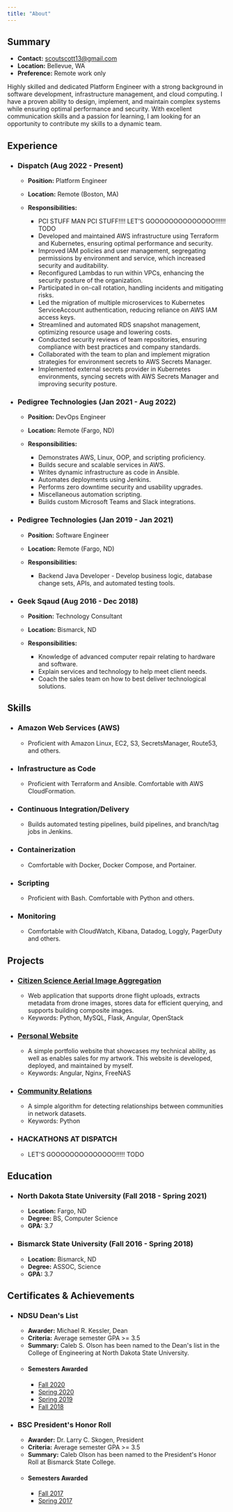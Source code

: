 ```yaml
---
title: "About"
---
```


## Summary

* **Contact:** scoutscott13@gmail.com
* **Location:** Bellevue, WA
* **Preference:** Remote work only

Highly skilled and dedicated Platform Engineer with a strong background in software development, infrastructure management, and cloud computing. I have a proven ability to design, implement, and maintain complex systems while ensuring optimal performance and security. With excellent communication skills and a passion for learning, I am looking for an opportunity to contribute my skills to a dynamic team.

## Experience

  * ### Dispatch (Aug 2022 - Present)

    * **Position:** Platform Engineer
    * **Location:** Remote (Boston, MA)

    * **Responsibilities:**

      * PCI STUFF MAN PCI STUFF!!!! LET'S GOOOOOOOOOOOOOO!!!!!! TODO
      * Developed and maintained AWS infrastructure using Terraform and Kubernetes, ensuring optimal performance and security.
      * Improved IAM policies and user management, segregating permissions by environment and service, which increased security and auditability.
      * Reconfigured Lambdas to run within VPCs, enhancing the security posture of the organization.
      * Participated in on-call rotation, handling incidents and mitigating risks.
      * Led the migration of multiple microservices to Kubernetes ServiceAccount authentication, reducing reliance on AWS IAM access keys.
      * Streamlined and automated RDS snapshot management, optimizing resource usage and lowering costs.
      * Conducted security reviews of team repositories, ensuring compliance with best practices and company standards.
      * Collaborated with the team to plan and implement migration strategies for environment secrets to AWS Secrets Manager.
      * Implemented external secrets provider in Kubernetes environments, syncing secrets with AWS Secrets Manager and improving security posture.

  * ### Pedigree Technologies (Jan 2021 - Aug 2022)

    * **Position:** DevOps Engineer
    * **Location:** Remote (Fargo, ND)

    * **Responsibilities:**

      * Demonstrates AWS, Linux, OOP, and scripting proficiency.
      * Builds secure and scalable services in AWS.
      * Writes dynamic infrastructure as code in Ansible.
      * Automates deployments using Jenkins.
      * Performs zero downtime security and usability upgrades.
      * Miscellaneous automation scripting.
      * Builds custom Microsoft Teams and Slack integrations.

  * ### Pedigree Technologies (Jan 2019 - Jan 2021)

    * **Position:** Software Engineer
    * **Location:** Remote (Fargo, ND)

    * **Responsibilities:**

      * Backend Java Developer - Develop business logic, database change sets, APIs, and automated testing tools.

  * ### Geek Sqaud (Aug 2016 - Dec 2018)

    * **Position:** Technology Consultant
    * **Location:** Bismarck, ND

    * **Responsibilities:**

      * Knowledge of advanced computer repair relating to hardware and software.
      * Explain services and technology to help meet client needs.
      * Coach the sales team on how to best deliver technological solutions.

## Skills

  * ### Amazon Web Services (AWS)

    * Proficient with Amazon Linux, EC2, S3, SecretsManager, Route53, and others.

  * ### Infrastructure as Code

    * Proficient with Terraform and Ansible. Comfortable with AWS CloudFormation.

  * ### Continuous Integration/Delivery

    * Builds automated testing pipelines, build pipelines, and branch/tag jobs in Jenkins.

  * ### Containerization

    * Comfortable with Docker, Docker Compose, and Portainer.

  * ### Scripting

    * Proficient with Bash. Comfortable with Python and others.

  * ### Monitoring

    * Comfortable with CloudWatch, Kibana, Datadog, Loggly, PagerDuty and others.

## Projects

  * ### [Citizen Science Aerial Image Aggregation](https://github.com/calscoo/csaia_python)

    * Web application that supports drone flight uploads, extracts metadata from drone images, stores data for efficient querying, and supports building composite images.
    * Keywords: Python, MySQL, Flask, Angular, OpenStack

  * ### [Personal Website](https://calebolson.space/)

    * A simple portfolio website that showcases my technical ability, as well as enables sales for my artwork. This website is developed, deployed, and maintained by myself.
    * Keywords: Angular, Nginx, FreeNAS

  * ### [Community Relations](https://github.com/calscoo/communityrelations)

    * A simple algorithm for detecting relationships between communities in network datasets.
    * Keywords: Python

  * ### HACKATHONS AT DISPATCH

    * LET'S GOOOOOOOOOOOOOO!!!!! TODO

## Education

  * ### North Dakota State University (Fall 2018 - Spring 2021)

    * **Location:** Fargo, ND
    * **Degree:** BS, Computer Science
    * **GPA:** 3.7

  * ### Bismarck State University (Fall 2016 - Spring 2018)

    * **Location:** Bismarck, ND
    * **Degree:** ASSOC, Science
    * **GPA:** 3.7

## Certificates & Achievements

  * ### NDSU Dean's List
    * **Awarder:** Michael R. Kessler, Dean
    * **Criteria:** Average semester GPA >= 3.5
    * **Summary:** Caleb S. Olson has been named to the Dean's list in the College of Engineering at North Dakota State University.
    * #### Semesters Awarded
      * [Fall 2020](https://www.ndsu.edu/news/studentnews/deanslistfall2020/nd/)
      * [Spring 2020](https://www.ndsu.edu/news/studentnews/deanslistspring2020/nd/)
      * [Spring 2019](https://www.ndsu.edu/news/studentnews/deanslistspring2019/nd/)
      * [Fall 2018](https://www.ndsu.edu/news/studentnews/deanslistfall2018/nd/)

  * ### BSC President's Honor Roll
    * **Awarder:** Dr. Larry C. Skogen, President
    * **Criteria:** Average semester GPA >= 3.5
    * **Summary:** Caleb Olson has been named to the President's Honor Roll at Bismarck State College.
    * #### Semesters Awarded
      * [Fall 2017](https://bismarckstate.meritpages.com/stories/Caleb-Olson-named-to-the-Fall-2017-BSC-President-s-Honor-Roll-/10137948)
      * [Spring 2017](https://bismarckstate.meritpages.com/stories/Caleb-Olson-named-to-the-Spring-2017-BSC-President-s-Honor-Roll-/9102821)